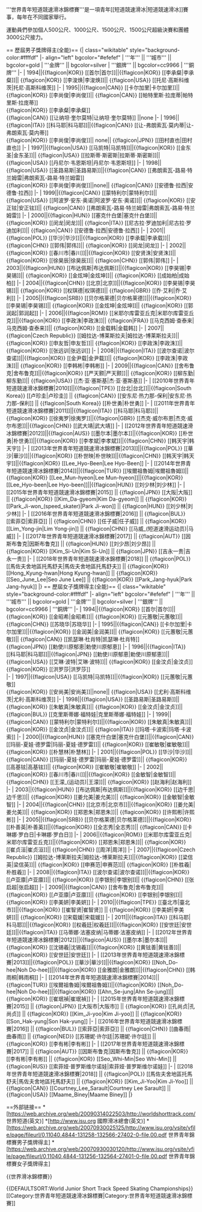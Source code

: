 '''世界青年短道競速滑冰錦標賽'''是一項青年[[短道競速滑冰|短道競速滑冰]]賽事，每年在不同國家舉行。

運動員們參加個人500公尺、1000公尺、1500公尺、1500公尺超級決賽和團體3000公尺接力。

== 歷屆男子獎牌得主(全能)==
{| class="wikitable" style="background-color:#ffffdf"
|- align="left" bgcolor="#efefef"
| '''年''' || '''城市''' || bgcolor=gold | '''金牌''' || bgcolor=silver | '''銀牌''' || bgcolor=cc9966 | '''銅牌'''
|-
| 1994||{{flagicon|KOR}} [[首尔|首尔]]||{{flagicon|KOR}} [[李承粲|李承粲]]|| {{flagicon|KOR}} [[李浚焕|李浚焕]]|| {{flagicon|USA}} [[托尼·高斯科维茨|托尼·高斯科维茨]] 
|-
| 1995||{{flagicon|CAN}} [[卡尔加里|卡尔加里]]||{{flagicon|KOR}} [[李尚俊|李尚俊]]|| {{flagicon|CAN}} [[帕特里斯·拉庞蒂|帕特里斯·拉庞蒂]]<br>{{flagicon|KOR}} [[李承粲|李承粲]]<br>{{flagicon|CAN}} [[让纳坦·奎尔莫特|让纳坦·奎尔莫特]] ||none
|-
| 1996||{{flagicon|ITA}} [[科马耶|科马耶]]||{{flagicon|CAN}} [[让-弗朗索瓦·莫内蒂|让-弗朗索瓦·莫内蒂]]<br>{{flagicon|KOR}} [[李尚俊|李尚俊]]|| none|| {{flagicon|JPN}} [[田村直也|田村直也]] 
|-
| 1997||{{flagicon|USA}} [[马凯特|马凯特]]||{{flagicon|KOR}} [[金东圣|金东圣]]|| {{flagicon|USA}} [[拉斯蒂·斯密斯|拉斯蒂·斯密斯]]|| {{flagicon|USA}} [[丹尼尔·韦恩斯坦|丹尼尔·韦恩斯坦]] 
|-
| 1998||{{flagicon|USA}} [[圣路易斯|圣路易斯]]||{{flagicon|CAN}} [[弗朗索瓦-路易·特兰姆雷|弗朗索瓦-路易·特兰姆雷]]<br> {{flagicon|KOR}} [[李尚俊|李尚俊]]||none|| {{flagicon|CAN}} [[安德鲁·拉西|安德鲁·拉西]] 
|-
| 1999||{{flagicon|CAN}} [[蒙特利尔|蒙特利尔]]||{{flagicon|USA}} [[阿波罗·安东·奥诺|阿波罗·安东·奥诺]]|| {{flagicon|KOR}} [[安正铉|安正铉]]|| {{flagicon|CAN}} [[弗朗索瓦-路易·特兰姆雷|弗朗索瓦-路易·特兰姆雷]] 
|-
| 2000||{{flagicon|HUN}} [[塞克什白堡|塞克什白堡]]||{{flagicon|KOR}} [[闵龙|闵龙]]|| {{flagicon|ITA}} [[尼古拉·罗迪加利|尼古拉·罗迪加利]]|| {{flagicon|CAN}} [[安德鲁·拉西|安德鲁·拉西]] 
|-
| 2001||{{flagicon|POL}} [[华沙|华沙]]||{{flagicon|KOR}} [[李承载|李承载]]|| {{flagicon|CHN}} [[郭伟|郭伟]]|| {{flagicon|KOR}} [[闵龙|闵龙]] 
|-
| 2002||{{flagicon|KOR}} [[春川市|春川]]||{{flagicon|KOR}} [[安贤洙|安贤洙]]|| {{flagicon|KOR}} [[徐昊辰|徐昊辰]]|| {{flagicon|CHN}} [[郭伟|郭伟]]
|-
| 2003||{{flagicon|HUN}} [[布达佩斯|布达佩斯]]||{{flagicon|KOR}} [[李昊锡|李昊锡]]|| {{flagicon|KOR}} [[金炫坤|金炫坤]]|| {{flagicon|KOR}} [[成始柏|成始柏]] 
|-
| 2004||{{flagicon|CHN}} [[北京|北京]]||{{flagicon|KOR}} [[李昊锡|李昊锡]]|| {{flagicon|KOR}} [[权琪德|权琪德]]|| {{flagicon|GBR}} [[乔·艾利|乔·艾利]] 
|-
| 2005||{{flagicon|SRB}} [[贝尔格莱德|贝尔格莱德]]||{{flagicon|KOR}} [[李昊锡|李昊锡]]|| {{flagicon|KOR}} [[金炫坤|金炫坤]]|| {{flagicon|KOR}} [[郭润起|郭润起]] 
|-
| 2006||{{flagicon|ROM}} [[米耶尔库雷亚丘克|米耶尔库雷亚丘克]]||{{flagicon|KOR}} [[李政洙|李政洙]]|| {{flagicon|FRA}} [[马克西姆·查泰来|马克西姆·查泰来]]|| {{flagicon|KOR}} [[金载韩|金载韩]] 
|-
| 2007||{{flagicon|Czech Republic}} [[姆拉达-博莱斯拉夫|姆拉达-博莱斯拉夫]]||{{flagicon|KOR}} [[申友哲|申友哲]]|| {{flagicon|KOR}} [[李政洙|李政洙]]|| {{flagicon|KOR}} [[张远训|张远训]] 
|-
| 2008||{{flagicon|ITA}} [[波尔查诺|波尔查诺]]||{{flagicon|KOR}} [[金尹载|金尹载]]|| {{flagicon|KOR}} [[李政洙|李政洙]]|| {{flagicon|KOR}} [[李韩彬|李韩彬]] 
|-
| 2009||{{flagicon|CAN}} [[舍布鲁克|舍布鲁克]]||{{flagicon|KOR}} [[严天颢|严天颢]]|| {{flagicon|KOR}} [[柳东勤|柳东勤]]|| {{flagicon|USA}} [[杰·亚·塞斯基|杰·亚·塞斯基]] 
|-
| [[2010年世界青年短道競速滑冰錦標賽|2010]]||{{flagicon|TPE}} [[台北|台北]]||{{flagicon|South Korea}} [[卢珍圭|卢珍圭]] || {{flagicon|CAN}} [[安东尼·热力那-保利|安东尼·热力那-保利]] || {{flagicon|South Korea}} [[朴世勇|朴世勇]]
|-
| [[2011年世界青年短道競速滑冰錦標賽|2011]]||{{flagicon|ITA}} [[科马耶|科马耶]]||{{flagicon|KOR}} [[徐夷罗|徐夷罗]]||{{flagicon|GBR}} [[杰克·威尔布恩|杰克·威尔布恩]]||{{flagicon|CHN}} [[武大靖|武大靖]]
|-
| [[2012年世界青年短道競速滑冰錦標賽|2012]]||{{flagicon|AUS}} [[墨尔本|墨尔本]]||{{flagicon|KOR}} [[朴世勇|朴世勇]]||{{flagicon|KOR}} [[李孝斌|李孝斌]]||{{flagicon|CHN}} [[韩天宇|韩天宇]]
|-
| [[2013年世界青年短道競速滑冰錦標賽|2013]]||{{flagicon|POL}} [[華沙|華沙]]||{{flagicon|KOR}} [[朴世映|朴世映]]||{{flagicon|CHN}} [[韩天宇|韩天宇]]||{{flagicon|KOR}} [[Lee_Hyo-Been|Lee Hyo-Been]]
|-
| [[2014年世界青年短道競速滑冰錦標賽|2014]]||{{flagicon|TUR}} [[埃爾祖魯姆|埃爾祖魯姆]]||{{flagicon|KOR}} [[Lee_Mun-hyeon|Lee Mun-hyeon]]||{{flagicon|KOR}} [[Lee_Hyo-been|Lee Hyo-been]]||{{flagicon|HUN}} [[刘少林|刘少林]]
|-
| [[2015年世界青年短道競速滑冰錦標賽|2015]] || {{flagicon|JPN}} [[大阪|大阪]] || {{flagicon|KOR}} [[Kim_Da-gyeom|Kim Da-gyeom]] || {{flagicon|KOR}} [[Park_Ji-won_(speed_skater)|Park Ji-won]] || {{flagicon|HUN}} [[刘少林|刘少林]]
|-
| [[2016年世界青年短道競速滑冰錦標賽|2016]] || {{flagicon|BUL}} [[索菲亞|索菲亞]] || {{flagicon|CHN}} [[任子威|任子威]] || {{flagicon|KOR}} [[Lim_Yong-jin|Lim Yong-jin]] || {{flagicon|CHN}} [[马威_(短道速滑运动员)|马威]]
|-
| [[2017年世界青年短道競速滑冰錦標賽|2017]] || {{flagicon|AUT}} [[因斯布鲁克|因斯布鲁克]] || {{flagicon|HUN}} [[刘少昂|刘少昂]] || {{flagicon|KOR}} [[Kim_Si-Un|Kim Si-Un]] || {{flagicon|JPN}} [[吉永一贵|吉永一贵]]
|-
| [[2018年世界青年短道競速滑冰錦標賽|2018]] || {{flagicon|POL}} [[馬佐夫舍地區托馬舒夫|馬佐夫舍地區托馬舒夫]] || {{flagicon|KOR}} [[Hong_Kyung-hwan|Hong Kyung-hwan]] || {{flagicon|KOR}} [[Seo_June_Lee|Seo June Lee]] || {{flagicon|KOR}} [[Park_Jang-hyuk|Park Jang-hyuk]]
|}
== 歷屆女子獎牌得主(全能)==
{| class="wikitable" style="background-color:#ffffdf"
|- align="left" bgcolor="#efefef"
| '''年''' || '''城市''' || bgcolor=gold | '''金牌''' || bgcolor=silver | '''銀牌''' || bgcolor=cc9966 | '''銅牌'''
|-
| 1994||{{flagicon|KOR}} [[首尔|首尔]]||{{flagicon|KOR}} [[金昭希|金昭希]]|| {{flagicon|KOR}} [[元蕙敬|元蕙敬]]|| {{flagicon|CHN}} [[苏晓华|苏晓华]] 
|-
| 1995||{{flagicon|CAN}} [[卡尔加里|卡尔加里]]||{{flagicon|KOR}} [[金润美|金润美]]|| {{flagicon|KOR}} [[元蕙敬|元蕙敬]]|| {{flagicon|CAN}} [[凯瑟琳·杜肖特|凯瑟琳·杜肖特]]<br>{{flagicon|JPN}} [[勅使川原郁恵|勅使川原郁恵]]
|-
| 1996||{{flagicon|ITA}} [[科马耶|科马耶]]||{{flagicon|JPN}} [[勅使川原郁恵|勅使川原郁恵]]|| {{flagicon|USA}} [[艾琳·波特|艾琳·波特]]|| {{flagicon|KOR}} [[金汶贞|金汶贞]] <br>{{flagicon|KOR}} [[洪罗莎|洪罗莎]]  
|-
| 1997||{{flagicon|USA}} [[马凯特|马凯特]]||{{flagicon|KOR}} [[元蕙敬|元蕙敬]]<br> {{flagicon|KOR}} [[安尚美|安尚美]]||none|| {{flagicon|USA}} [[尤利·高斯科维茨|尤利·高斯科维茨]] 
|-
| 1998||{{flagicon|USA}} [[圣路易斯|圣路易斯]]||{{flagicon|KOR}} [[朱敏真|朱敏真]]|| {{flagicon|KOR}} [[金汶贞|金汶贞]]|| {{flagicon|BUL}} [[克里斯蒂娜·福特娃|克里斯蒂娜·福特娃]] 
|-
| 1999||{{flagicon|CAN}} [[蒙特利尔|蒙特利尔]]||{{flagicon|KOR}} [[朱敏真|朱敏真]]|| {{flagicon|KOR}} [[金汶贞|金汶贞]]|| {{flagicon|ITA}} [[玛塔·卡波索|玛塔·卡波索]] 
|-
| 2000||{{flagicon|HUN}} [[塞克什白堡|塞克什白堡]]||{{flagicon|CAN}} [[玛丽-夏娃·德罗雷|玛丽-夏娃·德罗雷]]|| {{flagicon|KOR}} [[崔敏敬|崔敏敬]]|| {{flagicon|KOR}} [[朴慧林|朴慧林]] 
|-
| 2001||{{flagicon|POL}} [[华沙|华沙]]||{{flagicon|CAN}} [[玛丽-夏娃·德罗雷|玛丽-夏娃·德罗雷]]|| {{flagicon|KOR}} [[高基铉|高基铉]]|| {{flagicon|KOR}} [[崔敏敬|崔敏敬]] 
|-
| 2002||{{flagicon|KOR}} [[春川市|春川]]||{{flagicon|KOR}} [[金敏智|金敏智]]|| {{flagicon|CHN}} [[王濛_(运动员)|王濛]]|| {{flagicon|KOR}} [[赵海利|赵海利]] 
|-
| 2003||{{flagicon|HUN}} [[布达佩斯|布达佩斯]]||{{flagicon|KOR}} [[边千思|边千思]]|| {{flagicon|KOR}} [[姜允美|姜允美]]|| {{flagicon|KOR}} [[金敏智|金敏智]]
|-
| 2004||{{flagicon|CHN}} [[北京市|北京市]]||{{flagicon|KOR}} [[姜允美|姜允美]]|| {{flagicon|KOR}} [[郑恩朱|郑恩朱]]|| {{flagicon|KOR}} [[许熙彬|许熙彬]] 
|-
| 2005||{{flagicon|SRB}} [[贝尔格莱德|贝尔格莱德]]||{{flagicon|KOR}} [[朴善英|朴善英]]||{{flagicon|KOR}} [[全志秀|全志秀]]|| {{flagicon|CAN}} [[卡琳娜·罗白日|卡琳娜·罗白日]] 
|-
| 2006||{{flagicon|ROM}} [[米耶尔库雷亚丘克|米耶尔库雷亚丘克]]||{{flagicon|KOR}} [[郑恩朱|郑恩朱]]|| {{flagicon|KOR}} [[崔贞洹|崔贞洹]]|| {{flagicon|CHN}} [[周洋|周洋]] 
|-
| 2007||{{flagicon|Czech Republic}} [[姆拉达-博莱斯拉夫|姆拉达-博莱斯拉夫]]||{{flagicon|KOR}} [[梁信英|梁信英]]|| {{flagicon|KOR}} [[申赛范|申赛范]]|| {{flagicon|KOR}} [[朴胜羲|朴胜羲]] 
|-
| 2008||{{flagicon|ITA}} [[波尔查诺|波尔查诺]]||{{flagicon|KOR}} [[卢亚廪|卢亚廪]]|| {{flagicon|KOR}} [[李银别|李银别]]|| {{flagicon|CHN}} [[张启超|张启超]] 
|-
| 2009||{{flagicon|CAN}} [[舍布鲁克|舍布鲁克]]||{{flagicon|KOR}} [[卢亚廪|卢亚廪]]|| {{flagicon|KOR}} [[李银别|李银别]]|| {{flagicon|KOR}} [[李美妍|李美妍]] 
|-
| 2010||{{flagicon|TPE}} [[臺北市|臺北市]]||{{flagicon|KOR}} [[崔智贤|崔智贤]] || {{flagicon|KOR}} [[李美妍|李美妍]]|| {{flagicon|KOR}} [[宋载媛|宋载媛]]
|-
| 2011||{{flagicon|ITA}} [[科马耶|科马耶]]||{{flagicon|KOR}} [[权羲廷|权羲廷]]||{{flagicon|KOR}} [[安世廷|安世廷]]||{{flagicon|ITA}} [[马蒂娜·法塞皮纳|马蒂娜·法塞皮纳]] 
|-
| [[2012年世界青年短道競速滑冰錦標賽|2012]]||{{flagicon|AUS}} [[墨尔本|墨尔本]]||{{flagicon|KOR}} [[沈锡羲|沈锡羲]]||{{flagicon|KOR}} [[黄铉善|黄铉善]]||{{flagicon|KOR}} [[安世廷|安世廷]]
|-
| [[2013年世界青年短道競速滑冰錦標賽|2013]]||{{flagicon|POL}} [[華沙|華沙]]||{{flagicon|KOR}} [[Noh_Do-hee|Noh Do-hee]]||{{flagicon|KOR}} [[金雅朗|金雅朗]]||{{flagicon|CHN}} [[韩雨桐|韩雨桐]]
|-
| [[2014年世界青年短道競速滑冰錦標賽|2014]]||{{flagicon|TUR}} [[埃爾祖魯姆|埃爾祖魯姆]]||{{flagicon|KOR}} [[Noh_Do-hee|Noh Do-hee]]||{{flagicon|KOR}} [[Ahn_Se-jung|Ahn Se-jung]]||{{flagicon|KOR}} [[崔珉禎|崔珉禎]]
|-
| [[2015年世界青年短道競速滑冰錦標賽|2015]] || {{flagicon|JPN}} [[大阪市|大阪市]] || {{flagicon|KOR}} [[孔尚贞|孔尚贞]] || {{flagicon|KOR}} [[Kim_Ji-yoo|Kim Ji-yoo]] || {{flagicon|KOR}} [[Son_Hak-yung|Son Hak-yung]]
|-
| [[2016年世界青年短道競速滑冰錦標賽|2016]] || {{flagicon|BUL}} [[索菲亞|索菲亞]] || {{flagicon|CHN}} [[曲春雨|曲春雨]] || {{flagicon|NED}} [[苏珊妮·许尔廷|苏珊妮·许尔廷]] || {{flagicon|KOR}} [[李有彬|李有彬]]
|-
| [[2017年世界青年短道競速滑冰錦標賽|2017]] || {{flagicon|AUT}} [[因斯布鲁克|因斯布鲁克]] ||  {{flagicon|KOR}} [[李有彬|李有彬]] || {{flagicon|KOR}} [[Seo_Whi-Min|Seo Whi-Min]] || {{flagicon|RUS}} [[索菲娅·普罗斯维尔诺娃|索菲娅·普罗斯维尔诺娃]]
|-
| [[2018年世界青年短道競速滑冰錦標賽|2018]] || {{flagicon|POL}} [[馬佐夫舍地區托馬舒夫|馬佐夫舍地區托馬舒夫]] ||  {{flagicon|KOR}} [[Kim_Ji-Yoo|Kim Ji-Yoo]] || {{flagicon|CAN}} [[Courtney_Lee_Sarault|Courtney Lee Sarault]] || {{flagicon|USA}} [[Maame_Biney|Maame Biney]]
|}

==外部链接==
*[https://web.archive.org/web/20090314022503/http://worldshorttrack.com/ 世界短道(英文)]
*[http://www.isu.org 國際滑冰總會(英文)]
*[https://web.archive.org/web/20070930025125/http://www.isu.org/vsite/vfile/page/fileurl/0,11040,4844-131258-132566-27402-0-file,00.pdf 世界青年錦標賽男子獎牌得主]
*[https://web.archive.org/web/20070930030120/http://www.isu.org/vsite/vfile/page/fileurl/0,11040,4844-131256-132564-27401-0-file,00.pdf 世界青年錦標賽女子獎牌得主]

{{世界滑冰錦標賽}}

{{DEFAULTSORT:World Junior Short Track Speed Skating Championships}}
[[Category:世界青年短道競速滑冰錦標賽|Category:世界青年短道競速滑冰錦標賽]]